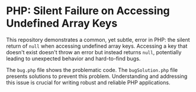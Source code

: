 # PHP: Silent Failure on Accessing Undefined Array Keys

This repository demonstrates a common, yet subtle, error in PHP: the silent return of `null` when accessing undefined array keys.  Accessing a key that doesn't exist doesn't throw an error but instead returns `null`, potentially leading to unexpected behavior and hard-to-find bugs.

The `bug.php` file shows the problematic code. The `bugSolution.php` file presents solutions to prevent this problem.  Understanding and addressing this issue is crucial for writing robust and reliable PHP applications. 